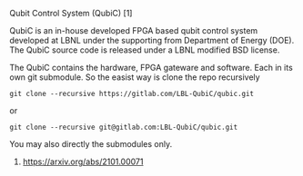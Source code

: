 Qubit Control System (QubiC) [1]

QubiC is an in-house developed FPGA based qubit control system developed at LBNL under the supporting from Department of Energy (DOE).
The QubiC source code is released under a LBNL modified BSD license.

The QubiC contains the hardware, FPGA gateware and software. Each in its own git submodule. 
So the easist way is clone the repo recursively 

`git clone --recursive https://gitlab.com/LBL-QubiC/qubic.git`

or 

`git clone --recursive git@gitlab.com:LBL-QubiC/qubic.git`

You may also directly the submodules only.

1. https://arxiv.org/abs/2101.00071
